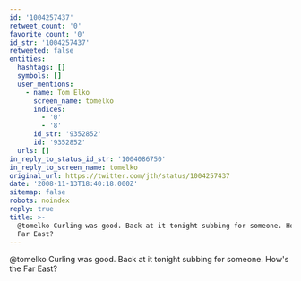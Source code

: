 ```yaml
---
id: '1004257437'
retweet_count: '0'
favorite_count: '0'
id_str: '1004257437'
retweeted: false
entities:
  hashtags: []
  symbols: []
  user_mentions:
    - name: Tom Elko
      screen_name: tomelko
      indices:
        - '0'
        - '8'
      id_str: '9352852'
      id: '9352852'
  urls: []
in_reply_to_status_id_str: '1004086750'
in_reply_to_screen_name: tomelko
original_url: https://twitter.com/jth/status/1004257437
date: '2008-11-13T18:40:18.000Z'
sitemap: false
robots: noindex
reply: true
title: >-
  @tomelko Curling was good. Back at it tonight subbing for someone. How's the
  Far East?
---
```


@tomelko Curling was good. Back at it tonight subbing for someone. How's the Far East?